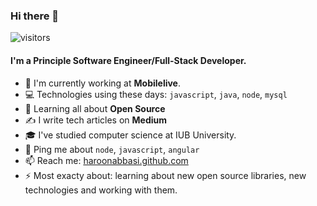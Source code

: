 <!--
**haroonabbasi/haroonabbasi** is a ✨ _special_ ✨ repository because its `README.md` (this file) appears on your GitHub profile.

Here are some ideas to get you started:

- 🔭 I’m currently working on ...
- 🌱 I’m currently learning ...
- 👯 I’m looking to collaborate on ...
- 🤔 I’m looking for help with ...
- 💬 Ask me about ...
- 📫 How to reach me: ...
- 😄 Pronouns: ...
- ⚡ Fun fact: ...
-->

### Hi there 👋

![visitors](https://visitor-badge.glitch.me/badge?page_id=haroonabbasi.visitor-badge)

#### I'm a Principle Software Engineer/Full-Stack Developer.

- 🏢 I'm currently working at **Mobilelive**. 
- 💻 Technologies using these days: `javascript`, `java`, `node`, `mysql`
- 🌱 Learning all about **Open Source**
- ✍ I write tech articles on **Medium**
- 🎓 I've studied computer science at IUB University. 
- 💬 Ping me about `node`, `javascript`, `angular`
- 📫 Reach me: [haroonabbasi.github.com](https://haroonabbasi.github.com)
- ⚡ Most exacty about: learning about new open source libraries, new technologies and working with them.
